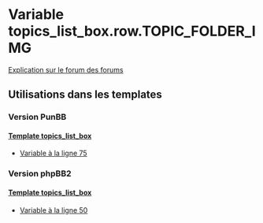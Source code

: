 # Variable topics_list_box.row.TOPIC_FOLDER_IMG
[Explication sur le forum des forums](http://forum.forumactif.com/t294113-listing-des-variables#topics_list_box.row.TOPIC_FOLDER_IMG)
## Utilisations dans les templates
### Version PunBB
#### [Template topics_list_box](punbb/topics_list_box.md)
* [Variable à la ligne 75](../punbb/topics_list_box.tpl#L75)
### Version phpBB2
#### [Template topics_list_box](subsilver/topics_list_box.md)
* [Variable à la ligne 50](../subsilver/topics_list_box.tpl#L50)